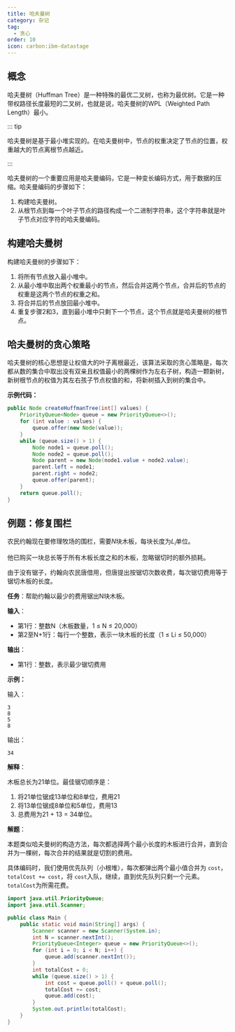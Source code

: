 ```yaml
---
title: 哈夫曼树
category: 杂记
tag:
  - 贪心
order: 10
icon: carbon:ibm-datastage
---
```


## 概念

哈夫曼树（Huffman Tree）是一种特殊的最优二叉树，也称为最优树。它是一种带权路径长度最短的二叉树，也就是说，哈夫曼树的WPL（Weighted Path Length）最小。

::: tip

哈夫曼树是基于最小堆实现的。在哈夫曼树中，节点的权重决定了节点的位置，权重越大的节点离根节点越近。

::: 

哈夫曼树的一个重要应用是哈夫曼编码，它是一种变长编码方式，用于数据的压缩。哈夫曼编码的步骤如下：

1. 构建哈夫曼树。
2. 从根节点到每一个叶子节点的路径构成一个二进制字符串，这个字符串就是叶子节点对应字符的哈夫曼编码。

## 构建哈夫曼树

构建哈夫曼树的步骤如下：

1. 将所有节点放入最小堆中。
2. 从最小堆中取出两个权重最小的节点，然后合并这两个节点，合并后的节点的权重是这两个节点的权重之和。
3. 将合并后的节点放回最小堆中。
4. 重复步骤2和3，直到最小堆中只剩下一个节点，这个节点就是哈夫曼树的根节点。

## 哈夫曼树的贪心策略

哈夫曼树的核心思想是让权值大的叶子离根最近，该算法采取的贪心策略是，每次都从数的集合中取出没有双亲且权值最小的两棵树作为左右子树，构造一颗新树，新树根节点的权值为其左右孩子节点权值的和，将新树插入到树的集合中。

**示例代码：**

```java
public Node createHuffmanTree(int[] values) {
    PriorityQueue<Node> queue = new PriorityQueue<>();
    for (int value : values) {
        queue.offer(new Node(value));
    }
    while (queue.size() > 1) {
        Node node1 = queue.poll();
        Node node2 = queue.poll();
        Node parent = new Node(node1.value + node2.value);
        parent.left = node1;
        parent.right = node2;
        queue.offer(parent);
    }
    return queue.poll();
}
```

## 例题：修复围栏

农民约翰现在要修理牧场的围栏，需要$N$块木板，每块长度为$L_i$单位。

他已购买一块总长等于所有木板长度之和的木板，忽略锯切时的额外损耗。

由于没有锯子，约翰向农民唐借用，但唐提出按锯切次数收费，每次锯切费用等于锯切木板的长度。

**任务**：帮助约翰以最少的费用锯出N块木板。

**输入**：

- 第1行：整数N（木板数量，1 ≤ N ≤ 20,000）
- 第2至N+1行：每行一个整数，表示一块木板的长度（1 ≤ Li ≤ 50,000）

**输出**：

- 第1行：整数，表示最少锯切费用

**示例：**

输入：
```
3
8
5
8
```

输出：
```
34
```

**解释**：

木板总长为21单位。最佳锯切顺序是：
1. 将21单位锯成13单位和8单位，费用21
2. 将13单位锯成8单位和5单位，费用13
3. 总费用为21 + 13 = 34单位。

**解题**：

本题类似哈夫曼树的构造方法，每次都选择两个最小长度的木板进行合并，直到合并为一棵树，每次合并的结果就是切割的费用。

具体编码时，我们使用优先队列（小根堆），每次都弹出两个最小值合并为 `cost`，`totalCost += cost`，将  `cost`入队，继续，直到优先队列只剩一个元素。`totalCost`为所需花费。

```java
import java.util.PriorityQueue;
import java.util.Scanner;

public class Main {
    public static void main(String[] args) {
        Scanner scanner = new Scanner(System.in);
        int N = scanner.nextInt();
        PriorityQueue<Integer> queue = new PriorityQueue<>();
        for (int i = 0; i < N; i++) {
            queue.add(scanner.nextInt());
        }
        int totalCost = 0;
        while (queue.size() > 1) {
            int cost = queue.poll() + queue.poll();
            totalCost += cost;
            queue.add(cost);
        }
        System.out.println(totalCost);
    }
}
```

